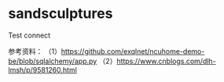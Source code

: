 # sandsculptures
Test connect


参考资料：
（1）https://github.com/exqlnet/ncuhome-demo-be/blob/sqlalchemy/app.py
（2）https://www.cnblogs.com/dlh-lmsh/p/9581260.html
